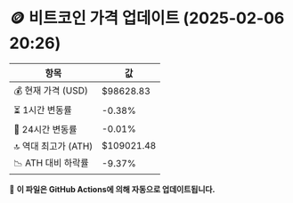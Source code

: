 # 🪙 비트코인 가격 업데이트 (2025-02-06 20:26)

| 항목                | 값 |
|--------------------|----------------|
| 💰 현재 가격 (USD) | $98628.83 |
| ⏳ 1시간 변동률    | -0.38% |
| 📆 24시간 변동률   | -0.01% |
| 🔝 역대 최고가 (ATH) | $109021.48 |
| 📉 ATH 대비 하락률 | -9.37% |

🔄 **이 파일은 GitHub Actions에 의해 자동으로 업데이트됩니다.**
